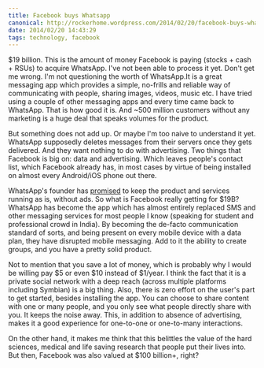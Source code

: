 ```yaml
---
title: Facebook buys Whatsapp
canonical: http://rockerhome.wordpress.com/2014/02/20/facebook-buys-whatsapp/
date: 2014/02/20 14:43:29
tags: technology, facebook
---
```

$19 billion. This is the amount of money Facebook is paying (stocks + cash + RSUs) to acquire WhatsApp. I've not been able to process it yet. Don't get me wrong. I'm not questioning the worth of WhatsApp.<span class="more"></span>It is a great messaging app which provides a simple, no-frills and reliable way of communicating with people, sharing images, videos, music etc. I have tried using a couple of other messaging apps and every time came back to WhatsApp. That is how good it is. And ~500 million customers without any marketing is a huge deal that speaks volumes for the product.

But something does not add up. Or maybe I'm too naive to understand it yet. WhatsApp supposedly deletes messages from their servers once they gets delivered. And they want nothing to do with advertising. Two things that Facebook is big on: data and advertising. Which leaves people's contact list, which Facebook already has, in most cases by virtue of being installed on almost every Android/iOS phone out there. 

WhatsApp's founder has [promised](http://blog.whatsapp.com/index.php/2014/02/facebook/) to keep the product and services running as is, without ads. So what is Facebook really getting for $19B? WhatsApp has become the app which has almost entirely replaced SMS and other messaging services for most people I know (speaking for student and professional crowd in India). By becoming the de-facto communication standard of sorts, and being present on every mobile device with a data plan, they have disrupted mobile messaging. Add to it the ability to create groups, and you have a pretty solid product.

Not to mention that you save a lot of money, which is probably why I would be willing pay $5 or even $10 instead of $1/year. I think the fact that it is a private social network with a deep reach (across multiple platforms including Symbian) is a big thing. Also, there is zero effort on the user's part to get started, besides installing the app. You can choose to share content with one or many people, and you only see what people directly share with you. It keeps the noise away. This, in addition to absence of advertising, makes it a good experience for one-to-one or one-to-many interactions.

On the other hand, it makes me think that this belittles the value of the hard sciences, medical and life saving research that people put their lives into. But then, Facebook was also valued at $100 billion+, right?